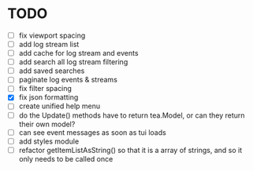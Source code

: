 # TODO
- [ ] fix viewport spacing
- [ ] add log stream list
- [ ] add cache for log stream and events
- [ ] add search all log stream filtering
- [ ] add saved searches
- [ ] paginate log events & streams
- [ ] fix filter spacing
- [x] fix json formatting
- [ ] create unified help menu
- [ ] do the Update() methods have to return tea.Model, or can they return their own model?
- [ ] can see event messages as soon as tui loads
- [ ] add styles module
- [ ] refactor getItemListAsString() so that it is a array of strings, and so it only needs to be called once
